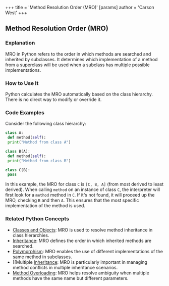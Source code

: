 +++
 title = 'Method Resolution Order (MRO)'
[params]
	author = 'Carson West'
+++
## Method Resolution Order (MRO)

### Explanation
MRO in Python refers to the order in which methods are searched and inherited by subclasses. It determines which implementation of a method from a superclass will be used when a subclass has multiple possible implementations.

### How to Use It
Python calculates the MRO automatically based on the class hierarchy. There is no direct way to modify or override it.

### Code Examples
Consider the following class hierarchy:

```python
class A:
 def method(self):
 print("Method from class A")

class B(A):
 def method(self):
 print("Method from class B")

class C(B):
 pass
```

In this example, the MRO for class `C` is `[C, B, A]` (from most derived to least derived). When calling `method` on an instance of class `C`, the interpreter will first look for a `method` method in `C`. If it's not found, it will proceed up the MRO, checking `B` and then `A`. This ensures that the most specific implementation of the method is used.

### Related Python Concepts
- [Classes and Objects](./../classes-and-objects/): MRO is used to resolve method inheritance in class hierarchies.
- [Inheritance](./../inheritance/): MRO defines the order in which inherited methods are searched.
- [Polymorphism](./../polymorphism/): MRO enables the use of different implementations of the same method in subclasses.
- [[Multiple [Inheritance](./../inheritance/): MRO is particularly important in managing method conflicts in multiple inheritance scenarios.
- [Method Overloading](./../method-overloading/): MRO helps resolve ambiguity when multiple methods have the same name but different parameters.